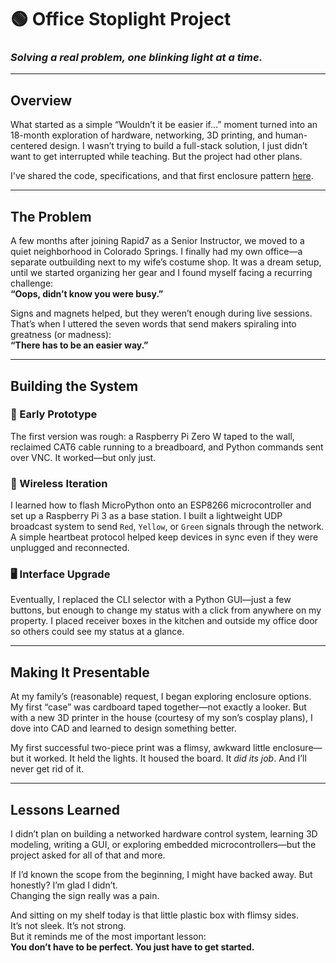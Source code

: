 # 🟢 Office Stoplight Project

### *Solving a real problem, one blinking light at a time.*

---

## Overview

What started as a simple “Wouldn’t it be easier if…” moment turned into an 18-month exploration of hardware, networking, 3D printing, and human-centered design. I wasn’t trying to build a full-stack solution, I just didn’t want to get interrupted while teaching. But the project had other plans.

I've shared the code, specifications, and that first enclosure pattern [here](https://github.com/robert-bills/maker-projects/tree/master/stoplight-status-indicator).  

---

## The Problem

A few months after joining Rapid7 as a Senior Instructor, we moved to a quiet neighborhood in Colorado Springs. I finally had my own office—a separate outbuilding next to my wife’s costume shop. It was a dream setup, until we started organizing her gear and I found myself facing a recurring challenge:  
**“Oops, didn’t know you were busy.”**

Signs and magnets helped, but they weren’t enough during live sessions. That’s when I uttered the seven words that send makers spiraling into greatness (or madness):  
**“There has to be an easier way.”**

---

## Building the System

### 🧪 Early Prototype
The first version was rough: a Raspberry Pi Zero W taped to the wall, reclaimed CAT6 cable running to a breadboard, and Python commands sent over VNC. It worked—but only just.

### 📡 Wireless Iteration
I learned how to flash MicroPython onto an ESP8266 microcontroller and set up a Raspberry Pi 3 as a base station. I built a lightweight UDP broadcast system to send `Red`, `Yellow`, or `Green` signals through the network. A simple heartbeat protocol helped keep devices in sync even if they were unplugged and reconnected.

### 🖥️ Interface Upgrade
Eventually, I replaced the CLI selector with a Python GUI—just a few buttons, but enough to change my status with a click from anywhere on my property. I placed receiver boxes in the kitchen and outside my office door so others could see my status at a glance.

---

## Making It Presentable

At my family’s (reasonable) request, I began exploring enclosure options. My first “case” was cardboard taped together—not exactly a looker. But with a new 3D printer in the house (courtesy of my son’s cosplay plans), I dove into CAD and learned to design something better.

My first successful two-piece print was a flimsy, awkward little enclosure—but it worked. It held the lights. It housed the board. It *did its job*. And I’ll never get rid of it.

---

## Lessons Learned

I didn’t plan on building a networked hardware control system, learning 3D modeling, writing a GUI, or exploring embedded microcontrollers—but the project asked for all of that and more.

If I’d known the scope from the beginning, I might have backed away. But honestly? I’m glad I didn’t.  
Changing the sign really was a pain.

And sitting on my shelf today is that little plastic box with flimsy sides.  
It’s not sleek. It’s not strong.  
But it reminds me of the most important lesson:  
**You don’t have to be perfect. You just have to get started.**
